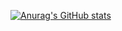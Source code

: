 [![Anurag's GitHub stats](https://github-readme-stats.vercel.app/api?username=Lennart01&count_private=true)](https://github.com/anuraghazra/github-readme-stats)
